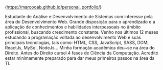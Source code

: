 (https://marcooab.github.io/personal_portfolio/)

Estudante de Análise e Desenvolvimento de Sistemas com interesse
pela área do Desenvolvimento Web. Grande disposição para o
aprendizado e a aplicação de conhecimentos e habilidades
interpessoais no âmbito profissional, buscando crescimento
constante.
Venho nos últimos 12 meses estudando a programação voltada ao
desenvolvimento Web e suas principais tecnologias, tais como:
HTML, CSS, JavaScript, SASS, DOM, ReactJs, MySql, NodeJs...
Minha formação acadêmica deu~se na área do Direito. Antes do
Direito cursei 4 fases de Ciência da Computação.
Acredito estar minimamente preparado para dar meus primeiros
passos na área da TI.

